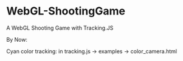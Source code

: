# WebGL-ShootingGame
A WebGL Shooting Game with Tracking.JS

By Now:

Cyan color tracking: in tracking.js -> examples -> color_camera.html
